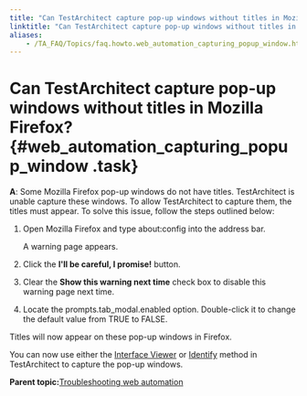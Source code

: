 ```yaml
--- 
title: "Can TestArchitect capture pop-up windows without titles in Mozilla Firefox?"
linktitle: "Can TestArchitect capture pop-up windows without titles in Mozilla Firefox?"
aliases: 
    - /TA_FAQ/Topics/faq.howto.web_automation_capturing_popup_window.html
---
```

# Can TestArchitect capture pop-up windows without titles in Mozilla Firefox? {#web_automation_capturing_popup_window .task}

**A**: Some Mozilla Firefox pop-up windows do not have titles. TestArchitect is unable capture these windows. To allow TestArchitect to capture them, the titles must appear. To solve this issue, follow the steps outlined below:

1.  Open Mozilla Firefox and type about:config into the address bar.

    A warning page appears.

2.  Click the **I'll be careful, I promise!** button.

3.  Clear the **Show this warning next time** check box to disable this warning page next time.

4.  Locate the prompts.tab\_modal.enabled option. Double-click it to change the default value from TRUE to FALSE.


Titles will now appear on these pop-up windows in Firefox.

You can now use either the [Interface Viewer](../../TA_Help/Topics/Interface_def_Viewer.html) or [Identify](../../TA_Help/Topics/Interface_def_client_interface_tool_identify.html) method in TestArchitect to capture the pop-up windows.

**Parent topic:**[Troubleshooting web automation](../../TA_Automation/Topics/web_troubleshooting.html)

